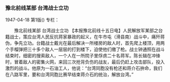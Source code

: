 ### 豫北前线某部  台湾战士立功

1947-04-18
第1版()
专栏：

　　豫北前线某部
    台湾战士立功
    【本报豫北前线十五日电】人民解放军某部之台籍战士，策应台湾人民反抗蒋家暴政的起义，在牛市屯（滑县南）战斗中，痛歼蒋伪，争先立功。台籍战士戴光在最后解决一所楼房的敌人时，首先爬上楼顶，用两个手榴弹把三十多个敌人一层层的打到楼下，迫使他们缴了枪。战士钟通照在战斗结束时，细密的搜索敌人，一个人在一所院子里俘虏二十名蒋军。陈长辑在冲锋时，冒着敌人的密集火网，来回三次抢背负伤的战友，最后仍赶上攻击部队，投入激烈的战斗。他原为一石油工人，他说：“台湾同胞没有枪还和蒋介石拚命，我们在八路军里，要和台湾同胞比赛早结束蒋介石的统治，解放台湾。”
